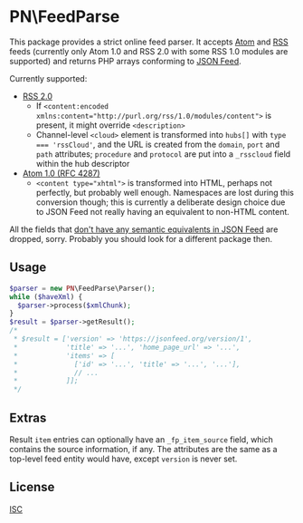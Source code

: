 # PN\FeedParse

This package provides a strict online feed parser. It accepts
[Atom][atom-rfc4287] and [RSS][rss-2.0-spec] feeds (currently only Atom 1.0 and
RSS 2.0 with some RSS 1.0 modules are supported) and returns PHP arrays
conforming to [JSON Feed][jsonfeed-1-spec].

[atom-rfc4287]: https://tools.ietf.org/html/rfc4287
[rss-2.0-spec]: https://cyber.harvard.edu/rss/rss.html
[jsonfeed-1-spec]: https://jsonfeed.org/version/1

Currently supported:

* [RSS 2.0][rss-2.0-spec]
  * If `<content:encoded xmlns:content="http://purl.org/rss/1.0/modules/content">`
    is present, it might override `<description>`
  * Channel-level `<cloud>` element is transformed into `hubs[]` with
    `type === 'rssCloud'`, and the URL is created from the `domain`, `port` and
    `path` attributes; `procedure` and `protocol` are put into a `_rsscloud`
    field within the hub descriptor
* [Atom 1.0 (RFC 4287)][atom-rfc4287]
  * `<content type="xhtml">` is transformed into HTML, perhaps not perfectly,
    but probably well enough. Namespaces are lost during this conversion though;
    this is currently a deliberate design choice due to JSON Feed not really
    having an equivalent to non-HTML content.

All the fields that [don't have any semantic equivalents in JSON
Feed][jsonfeed-mapping] are dropped, sorry. Probably you should look for a
different package then.

[jsonfeed-mapping]: https://jsonfeed.org/mappingrssandatom

## Usage

```php
$parser = new PN\FeedParse\Parser();
while ($haveXml) {
  $parser->process($xmlChunk);
}
$result = $parser->getResult();
/*
 * $result = ['version' => 'https://jsonfeed.org/version/1',
 *            'title' => '...', 'home_page_url' => '...',
 *            'items' => [
 *              ['id' => '...', 'title' => '...', '...'],
 *              // ...
 *            ]];
 */
```

## Extras

Result `item` entries can optionally have an `_fp_item_source` field, which
contains the source information, if any. The attributes are the same as a
top-level feed entity would have, except `version` is never set.

## License

[ISC](./LICENSE.txt)
